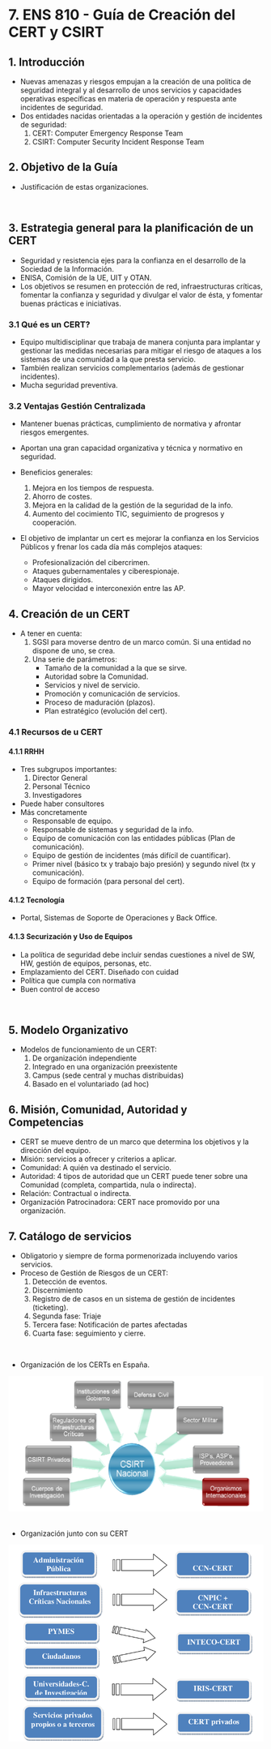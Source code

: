# 7. ENS 810 - Guía de Creación del CERT y CSIRT

## 1. Introducción
- Nuevas amenazas y riesgos empujan a la creación de una política de seguridad integral y al desarrollo de unos servicios y capacidades operativas específicas en materia de operación y respuesta ante incidentes de seguridad. 
- Dos entidades nacidas orientadas a la operación y gestión de incidentes de seguridad:
    1. CERT: Computer Emergency Response Team
    2. CSIRT: Computer Security Incident Response Team

## 2. Objetivo de la Guía
- Justificación de estas organizaciones.

<br>

## 3.  Estrategia general para la planificación de un CERT
- Seguridad y resistencia ejes para la confianza en el desarrollo de la Sociedad de la Información.
- ENISA, Comisión de la UE, UIT y  OTAN.
- Los objetivos se resumen en protección de red, infraestructuras críticas, fomentar la confianza y seguridad y divulgar el valor de ésta, y fomentar buenas prácticas e iniciativas.

### 3.1 Qué es un CERT?
- Equipo multidisciplinar que trabaja de manera conjunta para implantar y gestionar las medidas necesarias para mitigar el riesgo de ataques a los sistemas de una comunidad a la que presta servicio.
- También realizan servicios complementarios (además de gestionar incidentes).
- Mucha seguridad preventiva.

### 3.2 Ventajas Gestión Centralizada
- Mantener buenas prácticas, cumplimiento de normativa y afrontar riesgos emergentes.
- Aportan una gran capacidad organizativa y técnica y normativo en seguridad.
- Beneficios generales:
    1. Mejora en los tiempos de respuesta.
    2. Ahorro de costes.
    3. Mejora en la calidad de la gestión de la seguridad de la info.
    4. Aumento del cocimiento TIC, seguimiento de progresos y cooperación.

- El objetivo de implantar un cert es mejorar la confianza en los Servicios Públicos y frenar los cada día más complejos ataques:
    - Profesionalización del cibercrimen.
    - Ataques gubernamentales y ciberespionaje.
    - Ataques dirigidos.
    - Mayor velocidad e interconexión entre las AP.

## 4. Creación de un CERT
- A tener en cuenta:
    1. SGSI para moverse dentro de un marco común. Si una entidad no dispone de uno, se crea.
    2. Una serie de parámetros:
        - Tamaño de la comunidad a la que se sirve.
        - Autoridad sobre la Comunidad.
        - Servicios y nivel de servicio.
        - Promoción y comunicación de servicios.
        - Proceso de maduración (plazos).
        - Plan estratégico (evolución del cert).

### 4.1 Recursos de u CERT

#### 4.1.1 RRHH
- Tres subgrupos importantes:
    1. Director General 
    2. Personal Técnico 
    3. Investigadores
- Puede haber consultores
- Más concretamente
    - Responsable de equipo.
    - Responsable de sistemas y seguridad de la info.
    - Equipo de comunicación con las entidades públicas (Plan de comunicación).
    - Equipo de gestión de incidentes (más difícil de cuantificar).
    - Primer nivel (básico tx y trabajo bajo presión) y segundo nivel (tx y comunicación).
    - Equipo de formación (para personal del cert).

#### 4.1.2 Tecnología
- Portal, Sistemas de Soporte de Operaciones y Back Office.

#### 4.1.3 Securización y Uso de Equipos
- La política de seguridad debe incluir sendas cuestiones a nivel de SW, HW, gestión de equipos, personas, etc.
- Emplazamiento del CERT. Diseñado con cuidad
- Política que cumpla con normativa
- Buen control de acceso

<br>

## 5. Modelo Organizativo 
- Modelos de funcionamiento de un CERT:
    1. De organización independiente
    2. Integrado en una organización preexistente
    3. Campus (sede central y muchas distribuidas)
    4. Basado en el voluntariado (ad hoc)

## 6. Misión, Comunidad, Autoridad y Competencias
- CERT se mueve dentro de un marco que determina los objetivos y la dirección del equipo.
- Misión: servicios a ofrecer y criterios a aplicar.
- Comunidad: A quién va destinado el servicio.
- Autoridad: 4 tipos de autoridad que un CERT puede tener sobre una Comunidad (completa, compartida, nula o indirecta).
- Relación: Contractual o indirecta.
- Organización Patrocinadora: CERT nace promovido por una organización.

## 7. Catálogo de servicios
- Obligatorio y siempre de forma pormenorizada incluyendo varios servicios.
- Proceso de Gestión de Riesgos de un CERT:
    1. Detección de eventos.
    2. Discernimiento
    3. Registro de de casos en un sistema de gestión de incidentes (ticketing).
    4. Segunda fase: Triaje
    5. Tercera fase: Notificación de partes afectadas
    6. Cuarta fase: seguimiento y cierre.
    
<br>

- Organización de los CERTs en España.

<img src="./pictures/5. CSIRT.png"
     alt="Estructura ENS"
     style="float: left; margin-right: 10px;padding-bottom: 35px;" >

- Organización junto con su CERT

<img src="./pictures/6. union.png"
     alt="Estructura ENS"
     style="float: left; margin-right: 10px;padding-bottom: 35px;" >
    
